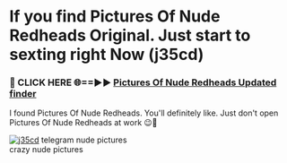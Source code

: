 # If you find Pictures Of Nude Redheads Original. Just start to sexting right Now (j35cd)

<h3>🔴 CLICK HERE 🌐==►► <a href="https://tinyurl.com/mtbk5fxa" rel="nofollow">Pictures Of Nude Redheads Updated finder</a></h3>

I found Pictures Of Nude Redheads. You'll definitely like. Just don't open Pictures Of Nude Redheads at work 😉💬

[![j35cd](https://i.imgur.com/Q8WKrnY.jpeg)](https://tinyurl.com/mtbk5fxa)
telegram nude pictures<br>
crazy nude pictures